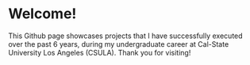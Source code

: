 # Welcome!
This Github page showcases projects that I have successfully executed over the past 6 years, during my undergraduate career at Cal-State University Los Angeles (CSULA).
Thank you for visiting!
